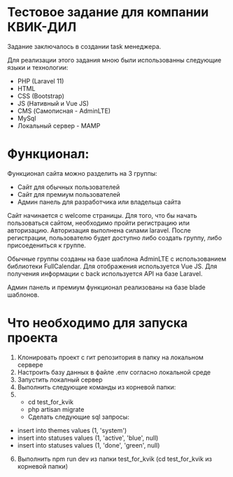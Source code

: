 # Тестовое задание для компании КВИК-ДИЛ

Задание заключалось в создании task менеджера.

Для реализации этого задания мною были использованны следующие языки и технологии:
- PHP (Laravel 11)
- HTML
- CSS (Bootstrap)
- JS (Нативный и Vue JS)
- CMS (Самописная - AdminLTE)
- MySql
- Локальный сервер - MAMP

# Функционал:

Функционал сайта можно разделить на 3 группы:
- Сайт для обычных пользователей
- Сайт для премиум пользователей
- Админ панель для разработчика или владельца сайта

Сайт начинается с welcome страницы. Для того, что бы начать пользоваться сайтом, необходимо пройти регистрацию или авторизацию. 
Авторизация выполнена силами laravel. После регистрации, пользователю будет доступно либо создать группу, либо присоедениться к группе.

Обычные группы созданы на базе шаблона AdminLTE с использованием библиотеки FullCalendar. Для отображения используется Vue JS.
Для получения информации с back используется API на базе Laravel.

Админ панель и премиум функционал реализованы на базе blade шаблонов.

# Что необходимо для запуска проекта

1) Клонировать проект с гит репозитория в папку на локальном сервере
2) Настроить базу данных в файле .env согласно локальной среде
3) Запустить локалный сервер
4) Выполнить следующие команды из корневой папки:
5) - cd test_for_kvik
   - php artisan migrate
   - Сделать следующие sql запросы:
- insert into themes values (1, 'system')
- insert into statuses values (1, 'active', 'blue', null)
- insert into statuses values (1, 'done', 'green', null)
6) Выполнить npm run dev из папки test_for_kvik (cd test_for_kvik из корневой папки)

